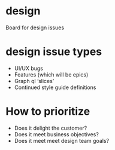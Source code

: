 # design
Board for design issues

# design issue types
- UI/UX bugs
- Features (which will be epics)
- Graph ql ‘slices’
- Continued style guide definitions

# How to prioritize
- Does it delight the customer?
- Does it meet business objectives? 
- Does it meet meet design team goals?
